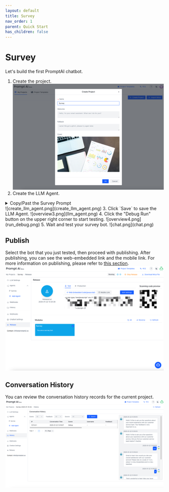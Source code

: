 ```yaml
---
layout: default
title: Survey
nav_order: 1
parent: Quick Start
has_children: false
---
```


# Survey
<!-- PromptAI提供专业的对话机器人设计体验，旨在简化构建过程，使其简单高效。我们提供直观的流图设计工具，让您轻松创建对话机器人。PromptAI包含丰富的预制功能，包括文档、网页链接、文件转换成对话内容等。我们支持简单的问答交互，简单信息的收集，以及复杂多信息的收集。您可以控制丰富的富文本回复内容，并支持Webhook调用、对话历史记录、以及发布为Web内嵌对话机器人和移动端对话机器人。此外，我们还提供预制变量设置，以帮助您快速高效地设计和部署您的对话机器人。 -->

<!-- PromptAI provides an intuitive conversation design tool for fast bot creation. It enable webhook calls, conversation history, as well as publishing as a web-embedded chatbot and a mobile chatbot. You have full control over response content. -->
<!-- ## 快速开始  -->
<!-- 以下是在云版本中创建第一个对话机器人的例子。（更多例子在[这里](/docs/examples/)可以查看） -->
Let's build the first PromptAI chatbot. 
<!-- Here is an example of creating the first chatbot in the cloud version. (Local version examples or more examples can be found [here](/docs/example/)) -->


1. Create the project.
![overview1.png](create_project.png)
2. Create the LLM Agent. 
<details>
  <summary>Copy/Past the Survey Prompt</summary>
  <pre><code> please add the survey prompt here
  </code></pre>
</details>
![create_llm_agent.png](create_llm_agent.png)
3. Click `Save` to save the LLM Agent.
![overview3.png](llm_agent.png)
4. Click the "Debug Run" button on the upper right corner to start testing.
![overview4.png](run_debug.png)
5. Wait and test your survey bot.
![chat.png](chat.png)

<!-- ## 快速发布 -->
## Publish
<!-- 选择我们刚刚测试运行好的流图，进行发布。发布之后，我们可以看见web内嵌链接，和移动端链接。更多发布相关内容请看这里。 -->
Select the bot that you just tested, then proceed with publishing. After publishing, you can see the web-embedded link and the mobile link. For more information on publishing, please refer to [this section](/docs/tutorial/release/release_project).
![overview6.png](release.png)

<!-- ## 对话历史和Dashboard -->
## Conversation History
<!-- 对话历史纪录了，当前项目的所有对话信息。 -->
You can review the conversation history records for the current project.
![chat_history.png](chat_history.png)
